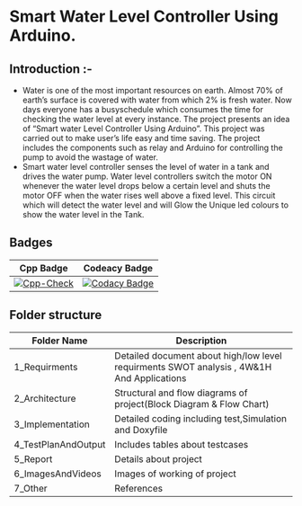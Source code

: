 # Smart Water Level Controller Using Arduino.
## Introduction :- 
* Water is one of the most important resources on earth. Almost 70% of earth’s surface is covered with water from which 2% is fresh water. Now days everyone has a busyschedule which consumes the time for checking the water level at every instance. The project presents an idea of “Smart water Level Controller Using Arduino”. This project was carried out to make user’s life easy and time saving. The project includes the components such as relay and Arduino for controlling the pump to avoid the wastage of water.
* Smart water level controller senses the level of water in a tank and drives the water pump. Water level controllers switch the motor ON whenever the water level drops below a certain level and shuts the motor OFF when the water rises well above a fixed level. This circuit which will detect the water level and will Glow the Unique led colours to show the water level in the Tank.
## Badges
|Cpp Badge|Codeacy Badge|
|-----|-------|
|[![Cpp-Check](https://github.com/AkshayEknathe/M2-EmbSys/actions/workflows/c-cpp.yml/badge.svg)](https://github.com/AkshayEknathe/M2-EmbSys/actions/workflows/c-cpp.yml)|[![Codacy Badge](https://app.codacy.com/project/badge/Grade/a2b56abd524b4513aa4fbdc4c19bcced)](https://www.codacy.com/gh/AkshayEknathe/M2-EmbSys/dashboard?utm_source=github.com&amp;utm_medium=referral&amp;utm_content=AkshayEknathe/M2-EmbSys&amp;utm_campaign=Badge_Grade)|
## Folder structure
|Folder Name|Description|
|-----------|------------|
|1_Requirments|	Detailed document about high/low level requirments SWOT analysis , 4W&1H And Applications|
|2_Architecture	|Structural and flow diagrams of project(Block Diagram & Flow Chart)|
|3_Implementation|	Detailed coding including test,Simulation and Doxyfile|
|4_TestPlanAndOutput|	Includes tables about testcases|
|5_Report|	Details about project|
|6_ImagesAndVideos|	Images of working of project|
|7_Other|	References|

